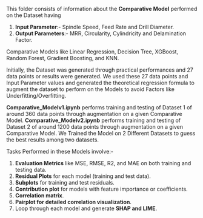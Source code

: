 This folder consists of information about the **Comparative Model** performed on the Dataset having
1. **Input Parameter**:-  Spindle Speed, Feed Rate and Drill Diameter.
2. **Output Parameters**:-  MRR, Circularity, Cylindricity and Delamination Factor.

Comparative Models like Linear Regression, Decision Tree, XGBoost, Random Forest, Gradient Boosting, and KNN.

Initially, the Dataset was generated through practical performances and 27 data points or results were generated.
We used these 27 data points and Input Parameter values and generated the theoretical regression formula to augment the dataset to perform on the Models to avoid Factors like Underfitting/Overfitting.

**Comparative_Modelv1.ipynb** performs training and testing of Dataset 1 of around 360 data points through augmentation on a given Comparative Model.
**Comparative_Modelv2.ipynb** performs training and testing of Dataset 2 of around 1200 data points through augmentation on a given Comparative Model.
We Trained the Model on 2 Different Datasets to guess the best results among two datasets.

Tasks Performed in these Models involve:-
1. **Evaluation Metrics** like MSE, RMSE, R2, and MAE on both training and testing data.
2. **Residual Plots** for each model (training and test data).
3. **Subplots** for training and test residuals.
4. **Contribution plot** for models with feature importance or coefficients.
5. **Correlation matrix**.
6. **Pairplot for detailed correlation visualization**.
7. Loop through each model and generate **SHAP and LIME**.
